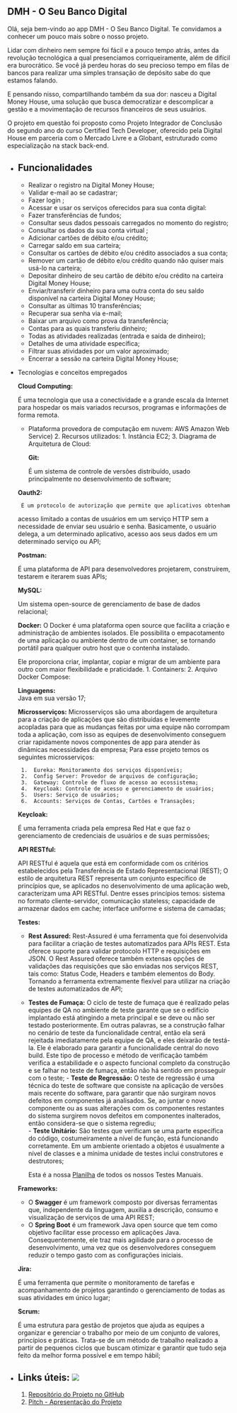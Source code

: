 ## DMH - O Seu Banco Digital  

Olá, seja bem-vindo ao app DMH - O Seu Banco Digital. Te convidamos a conhecer um pouco mais sobre o nosso projeto.

Lidar com dinheiro nem sempre foi fácil e a pouco tempo atrás, antes da revolução tecnológica a qual presenciamos corriqueiramente, além de difícil era burocrático. Se você já perdeu horas do seu precioso tempo em filas de bancos para realizar uma simples transação de depósito sabe do que estamos falando.  

E pensando nisso, compartilhando também da sua dor: nasceu a Digital Money House, uma solução que busca democratizar e descomplicar a gestão e a movimentação de recursos financeiros de seus usuários.

O projeto em questão foi proposto como Projeto Integrador de Conclusão do segundo ano do curso Certified Tech Developer, oferecido pela Digital House em parceria com o Mercado Livre e a Globant, estruturado como especialização na stack back-end.

 - ## Funcionalidades
	 -  Realizar o registro na Digital Money House;
	 -  Validar e-mail ao se cadastrar;
	 -  Fazer login ;
	 -  Acessar e usar os serviços oferecidos para sua conta digital:
	 -  Fazer transferências de fundos;
	 -  Consultar seus dados pessoais carregados no momento do registro;
	 -  Consultar os dados da sua conta virtual ;
	 -  Adicionar cartões de débito e/ou crédito;
	 -  Carregar saldo em sua carteira;
	 -  Consultar os cartões de débito e/ou crédito associados a sua conta;
	 -  Remover um cartão de débito e/ou crédito quando não quiser mais usá-lo na carteira;
	 -  Depositar dinheiro de seu cartão de débito e/ou crédito na carteira Digital Money House;
	 -  Enviar/transferir dinheiro para uma outra conta do seu saldo disponível na carteira Digital Money House;
	 -  Consultar as últimas 10 transferências;
	 -  Recuperar sua senha via e-mail;
	 -  Baixar um arquivo como prova da transferência;
	 -  Contas para as quais transferiu dinheiro;
	 -  Todas as atividades realizadas (entrada e saída de dinheiro);
	 -  Detalhes de uma atividade específica;
	 -  Filtrar suas atividades por um valor aproximado;
	 -  Encerrar a sessão na carteira Digital Money House;


 - Tecnologias e conceitos empregados

      **Cloud Computing:**

      É uma tecnologia que usa a conectividade e a grande escala da Internet para hospedar os mais variados recursos, programas e informações de forma remota.

	 
    - Plataforma provedora de computação em nuvem: AWS Amazon Web Service)
         2.  Recursos utilizados:
             1.  Instância EC2;
         3.  Diagrama de Arquitetura de Cloud:
    
	   **Git:**
    
    	É um sistema de controle de versões distribuído, usado
    principalmente no desenvolvimento de software;
    
   	**Oauth2:**
    
    	É um protocolo de autorização que permite que aplicativos obtenham
    acesso limitado a contas de usuários em um serviço HTTP sem a
    necessidade de enviar seu usuário e senha. Basicamente, o usuário delega, a um determinado aplicativo, acesso aos seus dados em um determinado serviço ou API;
    
   	**Postman:**
    
   	É uma plataforma de API para desenvolvedores projetarem,
    construírem, testarem e iterarem suas APIs;
    
   	**MySQL:**
    
   	Um sistema open-source de gerenciamento de base de dados relacional;
    
	  **Docker:**
     O Docker é uma plataforma open source que facilita a criação e administração de ambientes isolados. Ele possibilita o empacotamento de uma aplicação ou              ambiente dentro de um container, se tornando portátil para qualquer outro host que o contenha instalado.
    
   	Ele proporciona criar, implantar, copiar e migrar de um ambiente para outro com maior flexibilidade e praticidade.
      	1.  Containers: 
    	2.  Arquivo Docker Compose:
    
   	**Linguagens:**      
    	Java em sua versão 17;
    
   	**Microsserviços:**
       	Microsserviços são uma abordagem de arquitetura para a criação de aplicações que são distribuídas e levemente acopladas para que as mudanças feitas por uma equipe não corrompam toda a aplicação, com isso as equipes de desenvolvimento conseguem criar rapidamente novos componentes de app para atender às dinâmicas necessidades da empresa;
	 Para esse projeto temos os seguintes microsserviços:
    
    	1.  Eureka: Monitoramento dos serviços disponíveis;
    	2.  Config Server: Provedor de arquivos de configuração;
    	3.  Gateway: Controle de fluxo de acesso ao ecossistema;
    	4.  Keycloak: Controle de acesso e gerenciamento de usuários;
    	5.  Users: Serviço de usuários;
    	6.  Accounts: Serviços de Contas, Cartões e Transações;
  	**Keycloak:**

	É uma ferramenta criada pela empresa Red Hat e que faz o gerenciamento de credenciais de usuários e de suas permissões;
    
	  **API RESTful:**
    
	API RESTful é aquela que está em conformidade com os critérios estabelecidos pela Transferência de Estado Representacional (REST); 
   O estilo de arquitetura REST representa um conjunto específico de princípios que, se aplicados no desenvolvimento de uma aplicação web, caracterizam uma API RESTful. Dentre esses princípios temos: sistema no formato cliente-servidor, comunicação stateless; capacidade de armazenar dados em cache; interface uniforme e sistema de camadas;
    
	**Testes:**

	-  **Rest Assured:**
  Rest-Assured é uma ferramenta que foi desenvolvida para facilitar a criação de testes automatizados para
    APIs REST. Esta oferece suporte para validar protocolo HTTP e requisições em JSON. O Rest Assured oferece também extensas opções de validações das requisições que são enviadas nos serviços REST, tais como: Status Code, Headers e também elementos do Body. Tornando
    a ferramenta extremamente flexível para utilizar na criação de testes automatizados de API;
	  -  **Testes de Fumaça:**
	 O ciclo de teste de fumaça que é realizado pelas equipes de QA no ambiente de teste garante que se o
    edifício implantado está atingindo a meta principal e se deve ou não ser testado posteriormente. Em outras palavras, se a construção falhar no cenário de teste da funcionalidade central, então ela será rejeitada imediatamente pela equipe de QA, e eles deixarão de
    testá-la. Ele é elaborado para garantir a funcionalidade central do novo build. Este tipo de processo e método de verificação também verifica a estabilidade e o aspecto funcional completo da construção e se falhar no teste de fumaça, então não há sentido em prosseguir com o teste;
	 	- **Teste de Regressão:**  O teste de regressão é uma técnica do teste de software que consiste na aplicação de versões mais recente do software, para garantir que não surgiram novos defeitos em componentes já analisados. Se, ao juntar o novo componente ou as suas alterações com os componentes restantes do sistema surgirem novos defeitos em componentes inalterados, então considera-se que o sistema regrediu;    
	   	- **Teste Unitário:**  São testes que verificam se uma parte específica do código, costumeiramente a nível de função, está
    funcionando corretamente. Em um ambiente orientado a objetos é
    usualmente a nível de classes e a mínima unidade de testes inclui construtores e destrutores;
	    
		   Esta é a nossa [Planilha](https://docs.google.com/spreadsheets/d/1Ao7xNIRpqUyMUbLUS21Dlr9fgWTlM2QrokSb-jDmBOM/edit?usp=sharing) de todos os nossos Testes Manuais.
	    
	**Frameworks:**

   -  O **Swagger** é um framework composto por diversas ferramentas que, independente da linguagem, auxilia a descrição, consumo e
    visualização de serviços de uma API REST;
   	- O **Spring Boot** é um framework Java open source que tem como objetivo facilitar esse processo em aplicações Java. Consequentemente, ele traz mais agilidade para o processo de desenvolvimento, uma vez que os desenvolvedores conseguem reduzir o tempo gasto com as configurações iniciais.
    
	**Jira:**

	É uma ferramenta que permite o monitoramento de tarefas e acompanhamento de projetos garantindo o gerenciamento de todas as suas atividades em único lugar;
    
	**Scrum:**

	É uma estrutura para gestão de projetos que ajuda as equipes a organizar e gerenciar o trabalho por meio de um conjunto de valores, princípios e práticas. Trata-se de um método de trabalho realizado a partir de pequenos ciclos que buscam otimizar e garantir que tudo seja feito da melhor forma possível e em tempo hábil;

- ## Links úteis:    [![](https://github.com/jardel978/projeto-integrador-2-backend/raw/main/Aspose.Words.2eccba6c-d412-4cf6-bd61-ef1cdaf18169.010.png)](https://github.com/jardel978/projeto-integrador-2-backend/blob/main/Aspose.Words.2eccba6c-d412-4cf6-bd61-ef1cdaf18169.010.png)
    1.  [Repositório do Projeto no GitHub](https://github.com/jardel978/projeto-integrador-2-backend)
    2.  [Pitch - Apresentação do Projeto](https://docs.google.com/presentation/d/1_pvoxhy2wVSSdYDK7Pmr2q_YTYzkobCBmY8ucSOPsxE/edit#slide=id.g22c7befabde_0_51)
